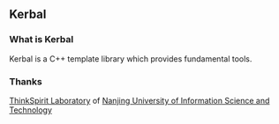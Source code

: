 ## Kerbal ##

### What is Kerbal ###
Kerbal is a C++ template library which provides fundamental tools.

### Thanks ###
 [ThinkSpirit Laboratory](http://thinkspirit.org/) of [Nanjing University of Information 
 Science and Technology](http://www.nuist.edu.cn/)